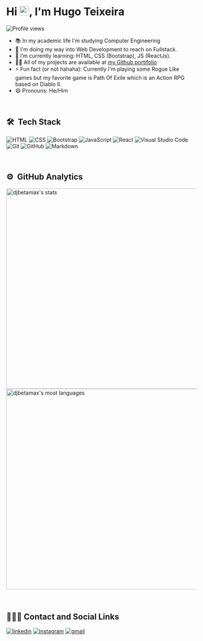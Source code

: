 <!--<img align="right" height="590em" src="https://raw.githubusercontent.com/gist/maykbrito/618ef18e3bbb7cdfd200f3a4fc1aabc6/raw/201d47c76006c99fe0dc55ea92e76bdca5537f08/githubcard.svg"> -->
<h1 align="left">Hi <img src="https://raw.githubusercontent.com/kaueMarques/kaueMarques/master/hi.gif" width="25px">, I'm Hugo Teixeira
</h1><img src="https://komarev.com/ghpvc/?username=djbetamax&amp;color=yellow" alt="Profile views">

* 📚 In my academic life I'm studying Computer Engineering
* 🔭 I'm doing my way into Web Development to reach on Fullstack.
* 🌱 I’m currently learning: HTML, CSS (Bootstrap), JS (ReactJs).
* 👨‍💻 All of my projects are available at [my Github portifolio](https://github.com/Djbetamax/Projetos)
* ⚡ Fun fact (or not hahaha): Currently I'm playing some Rogue Like games but my favorite game is Path Of Exile which is an Action RPG based on Diablo II.
* 😄 Pronouns: He/Him

<br>

## 🛠  Tech Stack

![HTML](https://img.shields.io/badge/-HTML-05122A?style=flat&logo=HTML5)
![CSS](https://img.shields.io/badge/-CSS-05122A?style=flat&logo=CSS3&logoColor=1572B6)
![Bootstrap](https://img.shields.io/badge/-Bootsrap-05122A?style=flat&logo=bootstrap)
![JavaScript](https://img.shields.io/badge/-JavaScript-05122A?style=flat&logo=javascript)
![React](https://img.shields.io/badge/-React-05122A?style=flat&logo=react)
![Visual Studio Code](https://img.shields.io/badge/-Visual%20Studio%20Code-05122A?style=flat&logo=visual-studio-code&logoColor=007ACC)
![Git](https://img.shields.io/badge/-Git-05122A?style=flat&logo=git)
![GitHub](https://img.shields.io/badge/-GitHub-05122A?style=flat&logo=github)
![Markdown](https://img.shields.io/badge/-Markdown-05122A?style=flat&logo=markdown)

<!-- I'm about to learn these
![C++](https://raw.githubusercontent.com/jmnote/z-icons/master/svg/cpp.svg)&nbsp;
![PostgreSQL](https://img.shields.io/badge/-PostgreSQL-05122A?style=flat&logo=postgresql)&nbsp;
![SQLite](https://img.shields.io/badge/-SQLite-05122A?style=flat&logo=sqlite)&nbsp;
![MongoDB](https://img.shields.io/badge/-MongoDB-05122A?style=flat&logo=mongodb)&nbsp;
![Node.js](https://img.shields.io/badge/-Node.js-05122A?style=flat&logo=node.js)&nbsp;
![Ajax](https://img.shields.io/badge/-Ajax(JQuery)-05122A?style=flat&logo=Jquery)&nbsp;
![NPM](https://img.shields.io/badge/-NPM-05122A?style=flat&logo=npm)&nbsp;
-->

<br>

## ⚙️  GitHub Analytics

<img width="530" src="https://github-readme-stats.vercel.app/api?username=Djbetamax&amp;theme=vision-friendly-dark&amp;line_height=20&amp;show_icons=true&amp;include_all_commits=true" alt="djbetamax's stats"> <img width="530" src="https://github-readme-stats.vercel.app/api/top-langs/?username=anuraghazra&amp;layout=compact&amp;theme=vision-friendly-dark" alt="djbetamax's most languages">

<br>

## 👨🏽‍🦲 Contact and Social Links

<a href="www.linkedin.com/in/8dev" target="blank"><img src="https://img.shields.io/badge/-8Dev-05122A?style=flat&amp;logo=linkedin" alt="linkedin"></a>
<a href="https://www.instagram.com/hugo_8dev/" target="blank"><img src="https://img.shields.io/badge/-8Dev-05122A?style=flat&amp;logo=instagram" alt="instagram"></a>
<a href="mailto:hugots23@gmail.com" target="blank"><img src="https://img.shields.io/badge/-Gmail-05122A?&amp;logo=Gmail" alt="gmail"></a>
